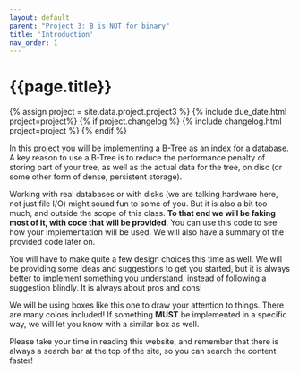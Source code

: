 ```yaml
---
layout: default
parent: "Project 3: B is NOT for binary"
title: 'Introduction'
nav_order: 1
---
```

# {{page.title}}
{% assign project = site.data.project.project3 %}
{% include due_date.html project=project%}
{% if project.changelog %}
{% include changelog.html project=project %}
{% endif %}

<p>
In this project you will be implementing a B-Tree as an index for a database. A
key reason to use a B-Tree is to reduce the performance penalty of storing part
of your tree, as well as the actual data for the tree, on disc (or some other
form of dense, persistent storage).
</p>
<p>
Working with real databases or with disks (we are talking hardware here, not
just file I/O) might sound fun to some of you. But it is also a bit too much,
and outside the scope of this class. <b>To that end we will be faking most of
it, with code that will be provided</b>. You can use this code to see how your
implementation will be used. We will also have a summary of the provided code
later on.
</p>

<p>
You will have to make quite a few design choices this time as well. We will be
providing some ideas and suggestions to get you started, but it is always better
to implement something you understand, instead of following a suggestion
blindly. It is always about pros and cons!
</p>

<div class="alert alert-warning">
    We will be using boxes like this one to draw your attention to things. There
    are many colors included! If something <b>MUST</b> be implemented in a
    specific way, we will let you know with a similar box as well.
</div>

<p>
    Please take your time in reading this website, and remember that there is
    always a search bar at the top of the site, so you can search the content
    faster!
</p>